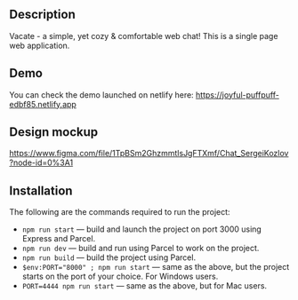 ## **Description**
Vacate - a simple, yet cozy & comfortable web chat! This is a single page web application.

## Demo
You can check the demo launched on netlify here:
https://joyful-puffpuff-edbf85.netlify.app

## Design mockup
https://www.figma.com/file/1TpBSm2GhzmmtlsJgFTXmf/Chat_SergeiKozlov?node-id=0%3A1

## Installation
The following are the commands required to run the project:

- `npm run start` — build and launch the project on port 3000 using Express and Parcel.
- `npm run dev` — build and run using Parcel to work on the project.
- `npm run build` — build the project using Parcel.
- `$env:PORT="8000" ; npm run start` — same as the above, but the project starts on the port of your choice. For Windows users.
- `PORT=4444 npm run start` — same as the above, but for Mac users.
